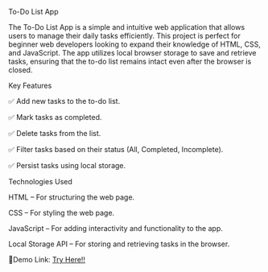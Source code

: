 To-Do List App

The To-Do List App is a simple and intuitive web application that allows users to manage their daily tasks efficiently. This project is perfect for beginner web developers looking to expand their knowledge of HTML, CSS, and JavaScript. The app utilizes local browser storage to save and retrieve tasks, ensuring that the to-do list remains intact even after the browser is closed.

Key Features

✅ Add new tasks to the to-do list.

✅ Mark tasks as completed.

✅ Delete tasks from the list.

✅ Filter tasks based on their status (All, Completed, Incomplete).

✅ Persist tasks using local storage.

Technologies Used

HTML – For structuring the web page.

CSS – For styling the web page.

JavaScript – For adding interactivity and functionality to the app.

Local Storage API – For storing and retrieving tasks in the browser.


📌Demo Link: [Try Here!!](https://baatrox-s4ma.github.io/To-Do-List-App/)
